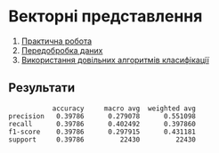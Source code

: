 # Векторні представлення

1. [Практична робота](01-vectors-practice.ipynb)
2. [Передобробка даних](02-vectors-data.ipynb)
3. [Використання довільних алгоритмів класифікації](03-vectors-algo.ipynb)

## Результати
```
           accuracy     macro avg  weighted avg  
precision   0.39786      0.279078      0.551098  
recall      0.39786      0.402492      0.397860
f1-score    0.39786      0.297915      0.431181
support     0.39786         22430         22430  
```